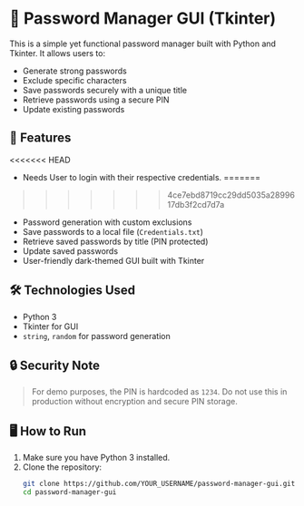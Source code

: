 # 🔐 Password Manager GUI (Tkinter)

This is a simple yet functional password manager built with Python and Tkinter. It allows users to:

- Generate strong passwords
- Exclude specific characters
- Save passwords securely with a unique title
- Retrieve passwords using a secure PIN
- Update existing passwords

## 🧠 Features

<<<<<<< HEAD
- Needs User to login with their respective credentials.
=======
>>>>>>> 4ce7ebd8719cc29dd5035a2899617db3f2cd7d7a
- Password generation with custom exclusions
- Save passwords to a local file (`Credentials.txt`)
- Retrieve saved passwords by title (PIN protected)
- Update saved passwords
- User-friendly dark-themed GUI built with Tkinter

## 🛠️ Technologies Used

- Python 3
- Tkinter for GUI
- `string`, `random` for password generation

## 🔒 Security Note

> For demo purposes, the PIN is hardcoded as `1234`. Do not use this in production without encryption and secure PIN storage.

## 🖥️ How to Run

1. Make sure you have Python 3 installed.
2. Clone the repository:
   ```bash
   git clone https://github.com/YOUR_USERNAME/password-manager-gui.git
   cd password-manager-gui
